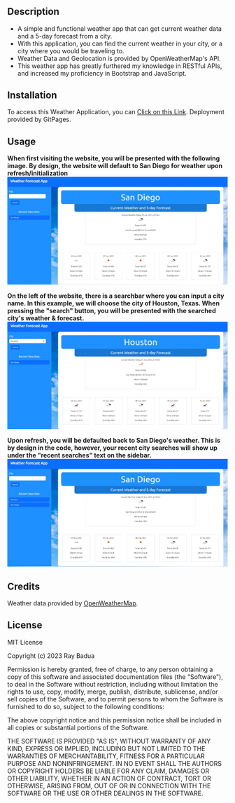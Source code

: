 # <Your-Project-Title>

## Description

- A simple and functional weather app that can get current weather data and a 5-day forecast from a city.
- With this application, you can find the current weather in your city, or a city where you would be traveling to.
- Weather Data and Geolocation is provided by OpenWeatherMap's API.
- This weather app has greatly furthered my knowledge in RESTful APIs, and increased my proficiency in Bootstrap and JavaScript.

## Installation

To access this Weather Application, you can [Click on this Link](https://epicasino.github.io/Weather-App/). Deployment provided by GitPages.

## Usage


**When first visiting the website, you will be presented with the following image. By design, the website will default to San Diego for weather upon refresh/initialization**
![Website Initialization](./assets/pictures/weather-app-initial.JPG)

**On the left of the website, there is a searchbar where you can input a city name. In this example, we will choose the city of Houston, Texas. When pressing the "search" button, you will be presented with the searched city's weather & forecast.**
![Website Weather Search](./assets/pictures/weather-app-search.JPG)

**Upon refresh, you will be defaulted back to San Diego's weather. This is by design in the code, however, your recent city searches will show up under the "recent searches" text on the sidebar.**
![Weather App Refresh](./assets/pictures/weather-app-refresh.JPG)


## Credits

Weather data provided by [OpenWeatherMap](https://openweathermap.org/).

## License

MIT License

Copyright (c) 2023 Ray Badua

Permission is hereby granted, free of charge, to any person obtaining a copy
of this software and associated documentation files (the "Software"), to deal
in the Software without restriction, including without limitation the rights
to use, copy, modify, merge, publish, distribute, sublicense, and/or sell
copies of the Software, and to permit persons to whom the Software is
furnished to do so, subject to the following conditions:

The above copyright notice and this permission notice shall be included in all
copies or substantial portions of the Software.

THE SOFTWARE IS PROVIDED "AS IS", WITHOUT WARRANTY OF ANY KIND, EXPRESS OR
IMPLIED, INCLUDING BUT NOT LIMITED TO THE WARRANTIES OF MERCHANTABILITY,
FITNESS FOR A PARTICULAR PURPOSE AND NONINFRINGEMENT. IN NO EVENT SHALL THE
AUTHORS OR COPYRIGHT HOLDERS BE LIABLE FOR ANY CLAIM, DAMAGES OR OTHER
LIABILITY, WHETHER IN AN ACTION OF CONTRACT, TORT OR OTHERWISE, ARISING FROM,
OUT OF OR IN CONNECTION WITH THE SOFTWARE OR THE USE OR OTHER DEALINGS IN THE
SOFTWARE.
